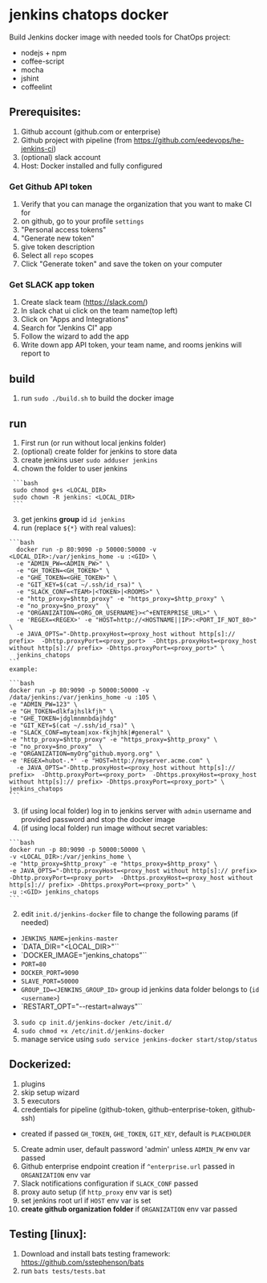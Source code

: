 # jenkins chatops docker
Build Jenkins docker image with needed tools for ChatOps project:
  - nodejs + npm
  - coffee-script
  - mocha
  - jshint
  - coffeelint

## Prerequisites:
1. Github account (github.com or enterprise)
2. Github project with pipeline (from https://github.com/eedevops/he-jenkins-ci)
3. (optional) slack account
4. Host: Docker installed and fully configured

  ### Get Github API token
  1. Verify that you can manage the organization that you want to make CI for
  2. on github, go to your profile `settings`
  3. "Personal access tokens"
  4. "Generate new token"
  5. give token description
  6. Select all `repo` scopes
  7. Click "Generate token" and save the token on your computer

  ### Get SLACK app token
  1. Create slack team (https://slack.com/)
  2. In slack chat ui click on the team name(top left)
  3. Click on "Apps and Integrations"
  4. Search for "Jenkins CI" app
  5. Follow the wizard to add the app
  6. Write down app API token, your team name, and rooms jenkins will report to

## build
1. run `sudo ./build.sh` to build the docker image

## run
1. First run (or run without local jenkins folder)
  1. (optional) create folder for jenkins to store data
   1. create jenkins user `sudo adduser jenkins`
   2. chown the folder to user jenkins

     ```bash
     sudo chmod g+s <LOCAL_DIR>
     sudo chown -R jenkins: <LOCAL_DIR>
     ```

   3. get jenkins **group** id `id jenkins`
  2. run (replace `${*}` with real values):

    ```bash
      docker run -p 80:9090 -p 50000:50000 -v <LOCAL_DIR>:/var/jenkins_home -u :<GID> \
      -e "ADMIN_PW=<ADMIN_PW>" \
      -e "GH_TOKEN=<GH_TOKEN>" \
      -e "GHE_TOKEN=<GHE_TOKEN>" \
      -e "GIT_KEY=$(cat ~/.ssh/id_rsa)" \
      -e "SLACK_CONF=<TEAM>|<TOKEN>|<ROOMS>" \
      -e "http_proxy=$http_proxy" -e "https_proxy=$http_proxy" \
      -e "no_proxy=$no_proxy"  \
      -e "ORGANIZATION=<ORG_OR_USERNAME}><^+ENTERPRISE_URL>" \
      -e 'REGEX=<REGEX>' -e "HOST=http://<HOSTNAME||IP>:<PORT_IF_NOT_80>" \
      -e JAVA_OPTS="-Dhttp.proxyHost=<proxy_host without http[s]:// prefix>  -Dhttp.proxyPort=<proxy_port>  -Dhttps.proxyHost=<proxy_host without http[s]:// prefix> -Dhttps.proxyPort=<proxy_port>" \
      jenkins_chatops
    ```
    example:

    ```bash
    docker run -p 80:9090 -p 50000:50000 -v /data/jenkins:/var/jenkins_home -u :105 \
    -e "ADMIN_PW=123" \
    -e "GH_TOKEN=dlkfajhslkfjh" \
    -e "GHE_TOKEN=jdglmnmnbdajhdg"
    -e "GIT_KEY=$(cat ~/.ssh/id_rsa)" \
    -e "SLACK_CONF=myteam|xox-fkjhjhk|#general" \
    -e "http_proxy=$http_proxy" -e "https_proxy=$http_proxy" \
    -e "no_proxy=$no_proxy"  \
    -e "ORGANIZATION=myOrg^github.myorg.org" \
    -e 'REGEX=hubot-.*' -e "HOST=http://myserver.acme.com" \
	  -e JAVA_OPTS="-Dhttp.proxyHost=<proxy_host without http[s]:// prefix>  -Dhttp.proxyPort=<proxy_port>  -Dhttps.proxyHost=<proxy_host without http[s]:// prefix> -Dhttps.proxyPort=<proxy_port>" \
    jenkins_chatops
    ```

  3. (if using local folder) log in to jenkins server with `admin` username and provided password and stop the docker image
  4. (if using local folder) run image without secret variables:

    ```bash
    docker run -p 80:9090 -p 50000:50000 \
    -v <LOCAL_DIR>:/var/jenkins_home \
    -e "http_proxy=$http_proxy" -e "https_proxy=$http_proxy" \
    -e JAVA_OPTS="-Dhttp.proxyHost=<proxy_host without http[s]:// prefix>  -Dhttp.proxyPort=<proxy_port>  -Dhttps.proxyHost=<proxy_host without http[s]:// prefix> -Dhttps.proxyPort=<proxy_port>" \
    -u :<GID> jenkins_chatops
    ```

2. edit `init.d/jenkins-docker` file to change the following params (if needed)
  - `JENKINS_NAME=jenkins-master`
  - `DATA_DIR="<LOCAL_DIR>"``
  - `DOCKER_IMAGE="jenkins_chatops"``
  - `PORT=80`
  - `DOCKER_PORT=9090`
  - `SLAVE_PORT=50000`
  - `GROUP_ID=<JENKINS_GROUP_ID>` group id jenkins data folder belongs to (`id <username>`)
  - `RESTART_OPT="--restart=always"``
3. `sudo cp init.d/jenkins-docker /etc/init.d/`
4. `sudo chmod +x /etc/init.d/jenkins-docker`
5. manage service using `sudo service jenkins-docker start/stop/status`

## Dockerized:
1. plugins
2. skip setup wizard
3. 5 executors
4. credentials for pipeline (github-token, github-enterprise-token, github-ssh)
  - created if passed `GH_TOKEN`, `GHE_TOKEN`, `GIT_KEY`, default is `PLACEHOLDER`
5. Create admin user, default password 'admin' unless `ADMIN_PW` env var passed
6. Github enterprise endpoint creation if `^enterprise.url` passed in `ORGANIZATION` env var
7. Slack notifications configuration if `SLACK_CONF` passed
8. proxy auto setup (if `http_proxy` env var is set)
9. set jenkins root url if `HOST` env var is set
10. **create github organization folder** if `ORGANIZATION` env var passed

## Testing [linux]:
1. Download and install bats testing framework: https://github.com/sstephenson/bats
2. run `bats tests/tests.bat`
